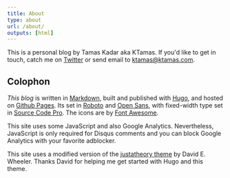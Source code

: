 ```yaml
---
title: About
type: about
url: /about/
outputs: [html]
---
```


This is a personal blog by Tamas Kadar aka KTamas. If you'd like to get in touch, catch me on [Twitter](https://twitter.com/ktamas) or send email
to [ktamas@ktamas.com](mailto:ktamas@ktamas.com).

Colophon
--------

*This blog* is written in [Markdown](http://daringfireball.net/projects/markdown/), built and published with [Hugo](https://gohugo.io), and
hosted on [Github Pages](https://pages.github.com). Its set in [Roboto](https://fonts.google.com/specimen/Roboto) and [Open Sans](https://fonts.google.com/specimen/Open%20Sans), with fixed-width type set in [Source Code Pro](https://github.com/adobe-fonts/source-code-pro). The icons are by [Font Awesome](https://fontawesome.com).

This site uses some JavaScript and also Google Analytics. Nevertheless, JavaScript is only required for Disqus comments and you can block Google Analytics with your favorite adblocker.

This site uses a modified version of the [justatheory theme](https://github.com/theory/justatheory/tree/master/themes/justatheory) by David E. Wheeler. Thanks David for helping me get started with Hugo and this theme.
